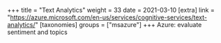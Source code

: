 +++
title = "Text Analytics"
weight = 33
date = 2021-03-10
[extra]
link = "https://azure.microsoft.com/en-us/services/cognitive-services/text-analytics/"
[taxonomies]
groups = ["msazure"]
+++
Azure: evaluate sentiment and topics

